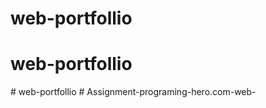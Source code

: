 # web-portfollio
# web-portfollio
#   w e b - p o r t f o l l i o  
 #   A s s i g n m e n t - p r o g r a m i n g - h e r o . c o m - w e b -  
 